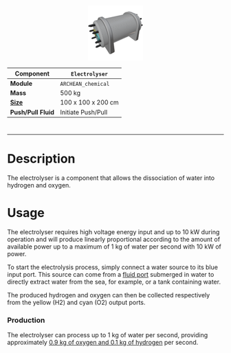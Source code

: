 <p align="center">
  <img src="Electrolyser.png" />
</p>

|Component|`Electrolyser`|
|---|---|
|**Module**|`ARCHEAN_chemical`|
|**Mass**|500 kg|
|[**Size**](# "Based on the component's occupancy in a fixed 25cm grid.")|100 x 100 x 200 cm|
|**Push/Pull Fluid**|Initiate Push/Pull|
#
---

# Description
The electrolyser is a component that allows the dissociation of water into hydrogen and oxygen.

# Usage
The electrolyser requires high voltage energy input and up to 10 kW during operation and will produce linearly proportional according to the amount of available power up to a maximum of 1 kg of water per second with 10 kW of power.

To start the electrolysis process, simply connect a water source to its blue input port. This source can come from a [fluid port](../fluids/FluidPort.md) submerged in water to directly extract water from the sea, for example, or a tank containing water.

The produced hydrogen and oxygen can then be collected respectively from the yellow (H2) and cyan (O2) output ports.

### Production
The electrolyser can process up to 1 kg of water per second, providing approximately [0.9 kg of oxygen and 0.1 kg of hydrogen](# "O2:0.88kg / H2:0.11kg") per second.